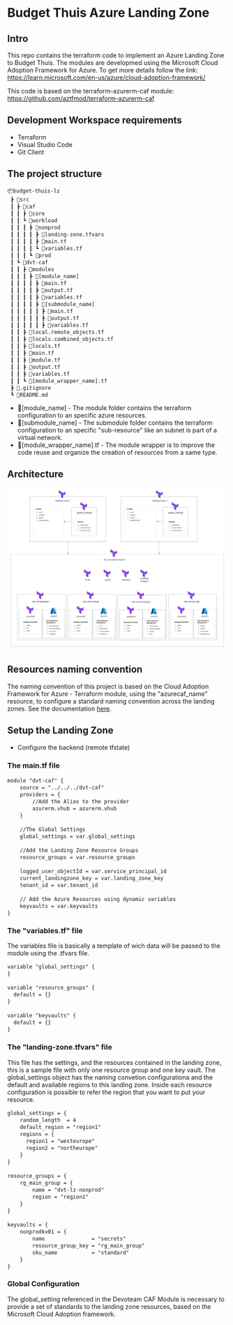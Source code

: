 # Budget Thuis Azure Landing Zone

## Intro

This repo contains the terraform code to implement an Azure Landing Zone to Budget Thuis. The modules are developmed using the Microsoft Cloud Adoption Framework for Azure. To get more details follow the link: https://learn.microsoft.com/en-us/azure/cloud-adoption-framework/

This code is based on the terraform-azurerm-caf module: https://github.com/aztfmod/terraform-azurerm-caf


## Development Workspace requirements
 - Terraform
 - Visual Studio Code
 - Git Client


## The project structure
```
📦budget-thuis-lz 
 ┣ 📂src
 ┃ ┣ 📂caf
 ┃ ┃ ┣ 📂core
 ┃ ┃ ┗ 📂workload
 ┃ ┃ ┃ ┣ 📂nonprod 
 ┃ ┃ ┃ ┃ ┣ 📜landing-zone.tfvars
 ┃ ┃ ┃ ┃ ┣ 📜main.tf 
 ┃ ┃ ┃ ┃ ┗ 📜variables.tf
 ┃ ┃ ┃ ┗ 📂prod
 ┃ ┗ 📂dvt-caf
 ┃ ┃ ┣ 📂modules
 ┃ ┃ ┃ ┣ 📂[module_name]
 ┃ ┃ ┃ ┃ ┣ 📜main.tf
 ┃ ┃ ┃ ┃ ┣ 📜output.tf
 ┃ ┃ ┃ ┃ ┣ 📜variables.tf
 ┃ ┃ ┃ ┃ ┣ 📂[submodule_name]
 ┃ ┃ ┃ ┃ ┃ ┣ 📜main.tf
 ┃ ┃ ┃ ┃ ┃ ┣ 📜output.tf
 ┃ ┃ ┃ ┃ ┃ ┣ 📜variables.tf
 ┃ ┃ ┣ 📜local.remote_objects.tf
 ┃ ┃ ┣ 📜locals.combined_objects.tf
 ┃ ┃ ┣ 📜locals.tf
 ┃ ┃ ┣ 📜main.tf
 ┃ ┃ ┣ 📜module.tf
 ┃ ┃ ┣ 📜output.tf
 ┃ ┃ ┣ 📜variables.tf
 ┃ ┃ ┗ 📜[module_wrapper_name].tf
 ┣ 📜.gitignore
 ┗ 📜README.md
```
 - 📂[module_name] - The module folder contains the terraform configuration to an specific azure resources.
 - 📂[submodule_name] - The submodule folder contains the terraform configuration to an specific "sub-resource" like an subnet is part of a virtual network.
 - 📜[module_wrapper_name].tf - The module wrapper is to improve the code reuse and organize the creation of resources from a same type. 

## Architecture

![Devoteam CAF Terraform Module](assets/architecture.jpeg)


## Resources naming convention

The naming convention of this project is based on the Cloud Adoption Framework for Azure - Terraform module, using the "azurecaf_name" resource, to configure a standard naming convention across the landing zones. See the documentation [here](https://github.com/aztfmod/terraform-azurerm-caf/blob/main/documentation/conventions.md). 

## Setup the Landing Zone

- Configure the backend (remote tfstate)

### The main.tf file

``` 
module "dvt-caf" {
    source = "../../../dvt-caf"    
    providers = {
        //Add the Alias to the provider
        azurerm.vhub = azurerm.vhub
    }

    //The Global Settings
    global_settings = var.global_settings
    
    //Add the Landing Zone Resource Groups
    resource_groups = var.resource_groups
    
    logged_user_objectId = var.service_principal_id    
    current_landingzone_key = var.landing_zone_key
    tenant_id = var.tenant_id
    
    // Add the Azure Resources using dynamic variables
    keyvaults = var.keyvaults
}
```

### The "variables.tf" file

The variables file is basically a template of wich data will be passed to the module using the .tfvars file.

``` 
variable "global_settings" {
}

variable "resource_groups" {
  default = {}
}

variable "keyvaults" {
  default = {}
}
```

### The "landing-zone.tfvars" file


This file has the settings, and the resources contained in the landing zone, this is a sample file with only one resource group and one key vault. The global_settings object has the naming convetion configurationa and the default and available regions to this landing zone. Inside each resource configuration is possible to refer the region that you want to put your resource.

``` 
global_settings = {       
    random_length  = 4
    default_region = "region1"      
    regions = {
      region1 = "westeurope"
      region2 = "northeurope"
    }
}

resource_groups = {
    rg_main_group = {
        name = "dvt-lz-nonprod"
        region = "region1"
    }
}

keyvaults = {
    nonprodkv01 = {
        name               = "secrets"
        resource_group_key = "rg_main_group"
        sku_name           = "standard"
    }
}
```


### Global Configuration

The global_setting referenced in the Devoteam CAF Module is necessary to provide a set of standards to the landing zone resources, based on the Microsoft Cloud Adoption framework.






